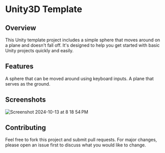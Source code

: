 # Unity3D Template

## Overview
This Unity template project includes a simple sphere that moves around on a plane and doesn't fall off. It's designed to help you get started with basic Unity projects quickly and easily.

## Features
A sphere that can be moved around using keyboard inputs.
A plane that serves as the ground.

## Screenshots
![Screenshot 2024-10-13 at 8 18 54 PM](https://github.com/user-attachments/assets/46ab415d-c6ea-41c7-99de-3c2cf5f79030)

## Contributing
Feel free to fork this project and submit pull requests. For major changes, please open an issue first to discuss what you would like to change.

